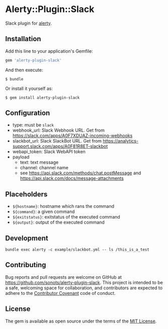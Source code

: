 # Alerty::Plugin::Slack

Slack plugin for [alerty](https://github.com/sonots/alerty).

## Installation

Add this line to your application's Gemfile:

```ruby
gem 'alerty-plugin-slack'
```

And then execute:

    $ bundle

Or install it yourself as:

    $ gem install alerty-plugin-slack

## Configuration

- type: must be `slack`
- webhook_url: Slack Webhook URL. Get from https://slack.com/apps/A0F7XDUAZ-incoming-webhooks
- slackbot_url: Slack SlackBot URL. Get from https://analytics-support.slack.com/apps/A0F81R8ET-slackbot
- webapi_token: Slack WebAPI token
- payload
  - text: text message
  - channel: channel name
  - see https://api.slack.com/methods/chat.postMessage and https://api.slack.com/docs/message-attachments

## Placeholders

* `${hostname}`: hostname which rans the command
* `${command}`: a given command
* `${exitstatus}`: exitstatus of the executed command
* `${output}`: output of the executed command

## Development

```
bundle exec alerty -c example/slackbot.yml -- ls /this_is_a_test
```

## Contributing

Bug reports and pull requests are welcome on GitHub at https://github.com/sonots/alerty-plugin-slack. This project is intended to be a safe, welcoming space for collaboration, and contributors are expected to adhere to the [Contributor Covenant](http://contributor-covenant.org) code of conduct.

## License

The gem is available as open source under the terms of the [MIT License](http://opensource.org/licenses/MIT).
